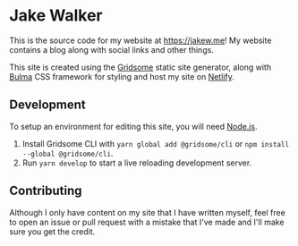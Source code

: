 # Jake Walker

This is the source code for my website at <https://jakew.me>! My website contains a blog along with social links and other things.

This site is created using the [Gridsome](https://gridsome.org/) static site generator, along with [Bulma](https://bulma.io/) CSS framework for styling and host my site on [Netlify](https://www.netlify.com/).

## Development

To setup an environment for editing this site, you will need [Node.js](https://nodejs.org/).

1. Install Gridsome CLI with `yarn global add @gridsome/cli` or `npm install --global @gridsome/cli`.
2. Run `yarn develop` to start a live reloading development server.

## Contributing

Although I only have content on my site that I have written myself, feel free to open an issue or pull request with a mistake that I've made and I'll make sure you get the credit.

